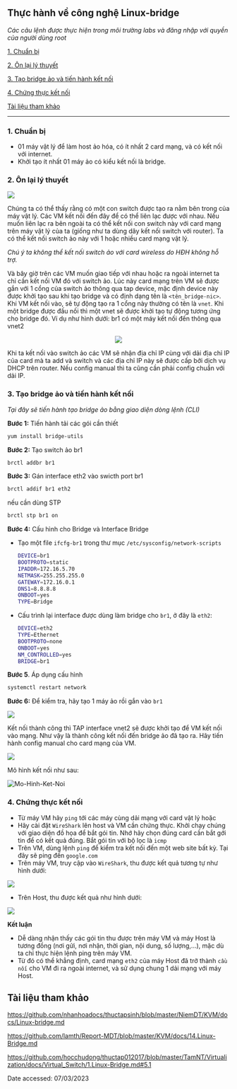 ## Thực hành về công nghệ Linux-bridge

_Các câu lệnh được thực hiện trong môi trường labs và đăng nhập với quyền của người dùng root_

[1. Chuẩn bị](#1-chuẩn-bị)

[2. Ôn lại lý thuyết](#2-ôn-lại-lý-thuyết)

[3. Tạo bridge ảo và tiến hành kết nối](#3-tạo-bridge-ảo-và-tiến-hành-kết-nối)

[4. Chứng thực kết nối](#4-chứng-thực-kết-nối)

[Tài liệu tham khảo](#tài-liệu-tham-khảo)

___

### 1. Chuẩn bị

- 01 máy vật lý để làm host ảo hóa, có ít nhất 2 card mạng, và có kết nối với internet.
- Khởi tạo ít nhất 01 máy ảo có kiểu kết nối là bridge.

### 2. Ôn lại lý thuyết

<img src="../../Images/linux-bridge.png" width="">

Chúng ta có thể thấy rằng có một con switch được tạo ra nằm bên trong của máy vật lý. Các VM kết nối đến đây để có thể liên lạc được với nhau. Nếu muốn liên lạc ra bên ngoài ta có thể kết nối con switch này với card mạng trên máy vật lý của ta (giống như ta dùng dây kết nối switch với router). Ta có thể kết nối switch ảo này với 1 hoặc nhiều card mạng vật lý.

_Chú ý ta không thể kết nối switch ảo với card wireless do HĐH không hỗ trợ._

Và bây giờ trên các VM muốn giao tiếp với nhau hoặc ra ngoài internet ta chỉ cần kết nối VM đó với switch ảo. Lúc này card mạng trên VM sẽ được gắn với 1 cổng của switch ảo thông qua tap device, mặc định device này được khởi tạo sau khi tạo bridge và có định dạng tên là `<tên_bridge-nic>`.
Khi VM kết nối vào, sẽ tự động tạo ra 1
 cổng này thường có tên là `vnet`. Khi một bridge được đấu nối thì một vnet sẽ được khởi tạo tự động tương ứng cho bridge đó.
Ví dụ như hình dưới: br1 có một máy kết nối đến thông qua vnet2

<p align="center">
 <img src="../../Images/linux-bridge-br1-vnet2.PNG" width="">
</p>

Khi ta kết nối vào switch ảo các VM sẽ nhận địa chỉ IP cùng với dải địa chỉ IP của card mà ta add và switch và các địa chỉ IP này sẽ được cấp bởi dịch vụ DHCP trên router. Nếu config manual thì ta cũng cần phải config chuẩn với dải IP.

### 3. Tạo bridge ảo và tiến hành kết nối

_Tại đây sẽ tiến hành tạo bridge ảo bằng giao diện dòng lệnh (CLI)_

**Bước 1:** Tiến hành tải các gói cần thiết

  ```sh
  yum install bridge-utils
  ```

**Bước 2:** Tạo switch ảo br1

  ```sh
  brctl addbr br1
  ```

**Bước 3:** Gán interface eth2 vào swicth port br1

  ```sh
  brctl addif br1 eth2
  ```
  
  nếu cần dùng STP
  
  ```sh
  brctl stp br1 on
  ```

**Bước 4:** Cấu hình cho Bridge và Interface Bridge

- Tạo một file `ifcfg-br1` trong thư mục `/etc/sysconfig/network-scripts`

  ```sh
  DEVICE=br1
  BOOTPROTO=static
  IPADDR=172.16.5.70
  NETMASK=255.255.255.0
  GATEWAY=172.16.0.1
  DNS1=8.8.8.8
  ONBOOT=yes
  TYPE=Bridge
  ```

- Cấu trình lại interface được dùng làm bridge cho `br1`, ở đây là `eth2`:

  ```sh
  DEVICE=eth2
  TYPE=Ethernet
  BOOTPROTO=none
  ONBOOT=yes
  NM_CONTROLLED=yes
  BRIDGE=br1
  ```

**Bước 5**. Áp dụng cấu hình

  ```sh
  systemctl restart network
  ```

**Bước 6:** Để kiểm tra, hãy tạo 1 máy ảo rồi gắn vào `br1`

<img src="../../Images/VM-add-br1.PNG" width="">

Kết nối thành công thì TAP interface vnet2 sẽ được khởi tạo để VM kết nối vào mạng. Như vậy là thành công kết nối đến bridge ảo đã tạo ra. Hãy tiến hành config manual cho card mạng của VM.

<img src="../../Images/VM78.PNG" width="">

Mô hình kết nối như sau:

![Mo-Hinh-Ket-Noi](../../Images/Mo-Hinh-VM-Host-Bridge.png)

### 4. Chứng thực kết nối

- Từ máy VM hãy `ping` tới các máy cùng dải mạng với card vật lý hoặc
- Hãy cài đặt `WireShark` lên host và VM cần chứng thực. Khởi chạy chúng với giao diện đồ họa để bắt gói tin. Nhớ hãy chọn đúng card cần bắt gới tin để có kết quả đúng. Bắt gói tin với bộ lọc là `icmp`
- Trên VM, dùng lệnh `ping` để kiểm tra kết nối đến một web site bất kỳ. Tại đây sẽ ping đến `google.com`
- Trên máy VM, truy cập vào `WireShark`, thu được kết quả tương tự như hình dưới:

<img src="../../Images/WireShark_On_VM.PNG" width="">

- Trên Host, thu được kết quả như hình dưới:

<img src="../../Images/WireShark_On_Host.PNG" width="">

**Kết luận**

- Dễ dàng nhận thấy các gói tin thu được trên máy VM và máy Host là tương đồng (nơi gửi, nơi nhận, thời gian, nội dung, số lượng,...), mặc dù ta chỉ thực hiện lệnh ping trên máy VM.
- Từ đó có thể khẳng định, card mạng `eth2` của máy Host đã trở thành `cầu nối` cho VM đi ra ngoài internet, và sử dụng chung 1 dải mạng với máy Host.

## Tài liệu tham khảo

<https://github.com/nhanhoadocs/thuctapsinh/blob/master/NiemDT/KVM/docs/Linux-bridge.md>

<https://github.com/lamth/Report-MDT/blob/master/KVM/docs/14.Linux-Bridge.md>

<https://github.com/hocchudong/thuctap012017/blob/master/TamNT/Virtualization/docs/Virtual_Switch/1.Linux-Bridge.md#5.1>

Date accessed: 07/03/2023


